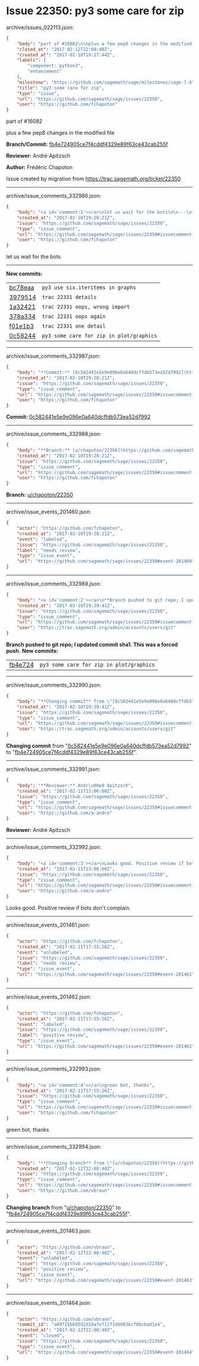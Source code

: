 # Issue 22350: py3 some care for zip

archive/issues_022113.json:
```json
{
    "body": "part of #16082\n\nplus a few pep8 changes in the modified file\n\n**Branch/Commit:** [fb4e724905ce7f4cddf4329e89f63ce43cab255f](https://github.com/sagemath/sagetrac-mirror/commit/fb4e724905ce7f4cddf4329e89f63ce43cab255f)\n\n**Reviewer:** Andr\u00e9 Apitzsch\n\n**Author:** Fr\u00e9d\u00e9ric Chapoton\n\nIssue created by migration from https://trac.sagemath.org/ticket/22350\n\n",
    "closed_at": "2017-02-12T22:08:40Z",
    "created_at": "2017-02-10T19:27:44Z",
    "labels": [
        "component: python3",
        "enhancement"
    ],
    "milestone": "https://github.com/sagemath/sage/milestones/sage-7.6",
    "title": "py3 some care for zip",
    "type": "issue",
    "url": "https://github.com/sagemath/sage/issues/22350",
    "user": "https://github.com/fchapoton"
}
```
part of #16082

plus a few pep8 changes in the modified file

**Branch/Commit:** [fb4e724905ce7f4cddf4329e89f63ce43cab255f](https://github.com/sagemath/sagetrac-mirror/commit/fb4e724905ce7f4cddf4329e89f63ce43cab255f)

**Reviewer:** André Apitzsch

**Author:** Frédéric Chapoton

Issue created by migration from https://trac.sagemath.org/ticket/22350





---

archive/issue_comments_332986.json:
```json
{
    "body": "<a id='comment:1'></a>\nlet us wait for the bots\n\n---\n**New commits:**\n<table><tr><td><a href=\"https://github.com/sagemath/sagetrac-mirror/commit/bc78eaa79b1fcb827604fc1c80d742ed0f068349\">bc78eaa</a></td><td><code>py3 use six.iteritems in graphs</code></td></tr><tr><td><a href=\"https://github.com/sagemath/sagetrac-mirror/commit/3979514a792ff51284a1d33227b9f0354c85e2e9\">3979514</a></td><td><code>trac 22331 details</code></td></tr><tr><td><a href=\"https://github.com/sagemath/sagetrac-mirror/commit/1a324214cf3076ffed0791da73c8ba6813bc9abf\">1a32421</a></td><td><code>trac 22331 oops, wrong import</code></td></tr><tr><td><a href=\"https://github.com/sagemath/sagetrac-mirror/commit/378a334cb1a9a4dc0f1874d9f8b157b6ebdc939f\">378a334</a></td><td><code>trac 22331 oops again</code></td></tr><tr><td><a href=\"https://github.com/sagemath/sagetrac-mirror/commit/f01e1b3c5afea42e16705f3845e8ae900a075ae7\">f01e1b3</a></td><td><code>trac 22331 one detail</code></td></tr><tr><td><a href=\"https://github.com/sagemath/sagetrac-mirror/commit/0c582441e5e9e096e0a640dcffdb573ea52d7992\">0c58244</a></td><td><code>py3 some care for zip in plot/graphics</code></td></tr></table>\n",
    "created_at": "2017-02-10T19:28:21Z",
    "issue": "https://github.com/sagemath/sage/issues/22350",
    "type": "issue_comment",
    "url": "https://github.com/sagemath/sage/issues/22350#issuecomment-332986",
    "user": "https://github.com/fchapoton"
}
```

<a id='comment:1'></a>
let us wait for the bots

---
**New commits:**
<table><tr><td><a href="https://github.com/sagemath/sagetrac-mirror/commit/bc78eaa79b1fcb827604fc1c80d742ed0f068349">bc78eaa</a></td><td><code>py3 use six.iteritems in graphs</code></td></tr><tr><td><a href="https://github.com/sagemath/sagetrac-mirror/commit/3979514a792ff51284a1d33227b9f0354c85e2e9">3979514</a></td><td><code>trac 22331 details</code></td></tr><tr><td><a href="https://github.com/sagemath/sagetrac-mirror/commit/1a324214cf3076ffed0791da73c8ba6813bc9abf">1a32421</a></td><td><code>trac 22331 oops, wrong import</code></td></tr><tr><td><a href="https://github.com/sagemath/sagetrac-mirror/commit/378a334cb1a9a4dc0f1874d9f8b157b6ebdc939f">378a334</a></td><td><code>trac 22331 oops again</code></td></tr><tr><td><a href="https://github.com/sagemath/sagetrac-mirror/commit/f01e1b3c5afea42e16705f3845e8ae900a075ae7">f01e1b3</a></td><td><code>trac 22331 one detail</code></td></tr><tr><td><a href="https://github.com/sagemath/sagetrac-mirror/commit/0c582441e5e9e096e0a640dcffdb573ea52d7992">0c58244</a></td><td><code>py3 some care for zip in plot/graphics</code></td></tr></table>




---

archive/issue_comments_332987.json:
```json
{
    "body": "**Commit:** [0c582441e5e9e096e0a640dcffdb573ea52d7992](https://github.com/sagemath/sagetrac-mirror/commit/0c582441e5e9e096e0a640dcffdb573ea52d7992)",
    "created_at": "2017-02-10T19:28:21Z",
    "issue": "https://github.com/sagemath/sage/issues/22350",
    "type": "issue_comment",
    "url": "https://github.com/sagemath/sage/issues/22350#issuecomment-332987",
    "user": "https://github.com/fchapoton"
}
```

**Commit:** [0c582441e5e9e096e0a640dcffdb573ea52d7992](https://github.com/sagemath/sagetrac-mirror/commit/0c582441e5e9e096e0a640dcffdb573ea52d7992)



---

archive/issue_comments_332988.json:
```json
{
    "body": "**Branch:** [u/chapoton/22350](https://github.com/sagemath/sagetrac-mirror/tree/u/chapoton/22350)",
    "created_at": "2017-02-10T19:28:21Z",
    "issue": "https://github.com/sagemath/sage/issues/22350",
    "type": "issue_comment",
    "url": "https://github.com/sagemath/sage/issues/22350#issuecomment-332988",
    "user": "https://github.com/fchapoton"
}
```

**Branch:** [u/chapoton/22350](https://github.com/sagemath/sagetrac-mirror/tree/u/chapoton/22350)



---

archive/issue_events_201460.json:
```json
{
    "actor": "https://github.com/fchapoton",
    "created_at": "2017-02-10T19:28:21Z",
    "event": "labeled",
    "issue": "https://github.com/sagemath/sage/issues/22350",
    "label": "needs review",
    "type": "issue_event",
    "url": "https://github.com/sagemath/sage/issues/22350#event-201460"
}
```



---

archive/issue_comments_332989.json:
```json
{
    "body": "<a id='comment:2'></a>\n**Branch pushed to git repo; I updated commit sha1. This was a forced push.** **New commits:**\n<table><tr><td><a href=\"https://github.com/sagemath/sagetrac-mirror/commit/fb4e724905ce7f4cddf4329e89f63ce43cab255f\">fb4e724</a></td><td><code>py3 some care for zip in plot/graphics</code></td></tr></table>\n",
    "created_at": "2017-02-10T19:39:41Z",
    "issue": "https://github.com/sagemath/sage/issues/22350",
    "type": "issue_comment",
    "url": "https://github.com/sagemath/sage/issues/22350#issuecomment-332989",
    "user": "https://trac.sagemath.org/admin/accounts/users/git"
}
```

<a id='comment:2'></a>
**Branch pushed to git repo; I updated commit sha1. This was a forced push.** **New commits:**
<table><tr><td><a href="https://github.com/sagemath/sagetrac-mirror/commit/fb4e724905ce7f4cddf4329e89f63ce43cab255f">fb4e724</a></td><td><code>py3 some care for zip in plot/graphics</code></td></tr></table>




---

archive/issue_comments_332990.json:
```json
{
    "body": "**Changing commit** from \"[0c582441e5e9e096e0a640dcffdb573ea52d7992](https://github.com/sagemath/sagetrac-mirror/commit/0c582441e5e9e096e0a640dcffdb573ea52d7992)\" to \"[fb4e724905ce7f4cddf4329e89f63ce43cab255f](https://github.com/sagemath/sagetrac-mirror/commit/fb4e724905ce7f4cddf4329e89f63ce43cab255f)\".",
    "created_at": "2017-02-10T19:39:41Z",
    "issue": "https://github.com/sagemath/sage/issues/22350",
    "type": "issue_comment",
    "url": "https://github.com/sagemath/sage/issues/22350#issuecomment-332990",
    "user": "https://trac.sagemath.org/admin/accounts/users/git"
}
```

**Changing commit** from "[0c582441e5e9e096e0a640dcffdb573ea52d7992](https://github.com/sagemath/sagetrac-mirror/commit/0c582441e5e9e096e0a640dcffdb573ea52d7992)" to "[fb4e724905ce7f4cddf4329e89f63ce43cab255f](https://github.com/sagemath/sagetrac-mirror/commit/fb4e724905ce7f4cddf4329e89f63ce43cab255f)".



---

archive/issue_comments_332991.json:
```json
{
    "body": "**Reviewer:** Andr\u00e9 Apitzsch",
    "created_at": "2017-02-11T13:06:00Z",
    "issue": "https://github.com/sagemath/sage/issues/22350",
    "type": "issue_comment",
    "url": "https://github.com/sagemath/sage/issues/22350#issuecomment-332991",
    "user": "https://github.com/a-andre"
}
```

**Reviewer:** André Apitzsch



---

archive/issue_comments_332992.json:
```json
{
    "body": "<a id='comment:3'></a>\nLooks good. Positive review if bots don't complain.",
    "created_at": "2017-02-11T13:06:00Z",
    "issue": "https://github.com/sagemath/sage/issues/22350",
    "type": "issue_comment",
    "url": "https://github.com/sagemath/sage/issues/22350#issuecomment-332992",
    "user": "https://github.com/a-andre"
}
```

<a id='comment:3'></a>
Looks good. Positive review if bots don't complain.



---

archive/issue_events_201461.json:
```json
{
    "actor": "https://github.com/fchapoton",
    "created_at": "2017-02-11T17:55:26Z",
    "event": "unlabeled",
    "issue": "https://github.com/sagemath/sage/issues/22350",
    "label": "needs review",
    "type": "issue_event",
    "url": "https://github.com/sagemath/sage/issues/22350#event-201461"
}
```



---

archive/issue_events_201462.json:
```json
{
    "actor": "https://github.com/fchapoton",
    "created_at": "2017-02-11T17:55:26Z",
    "event": "labeled",
    "issue": "https://github.com/sagemath/sage/issues/22350",
    "label": "positive review",
    "type": "issue_event",
    "url": "https://github.com/sagemath/sage/issues/22350#event-201462"
}
```



---

archive/issue_comments_332993.json:
```json
{
    "body": "<a id='comment:4'></a>\ngreen bot, thanks",
    "created_at": "2017-02-11T17:55:26Z",
    "issue": "https://github.com/sagemath/sage/issues/22350",
    "type": "issue_comment",
    "url": "https://github.com/sagemath/sage/issues/22350#issuecomment-332993",
    "user": "https://github.com/fchapoton"
}
```

<a id='comment:4'></a>
green bot, thanks



---

archive/issue_comments_332994.json:
```json
{
    "body": "**Changing branch** from \"[u/chapoton/22350](https://github.com/sagemath/sagetrac-mirror/tree/u/chapoton/22350)\" to \"[fb4e724905ce7f4cddf4329e89f63ce43cab255f](https://github.com/sagemath/sagetrac-mirror/commit/fb4e724905ce7f4cddf4329e89f63ce43cab255f)\".",
    "created_at": "2017-02-12T22:08:40Z",
    "issue": "https://github.com/sagemath/sage/issues/22350",
    "type": "issue_comment",
    "url": "https://github.com/sagemath/sage/issues/22350#issuecomment-332994",
    "user": "https://github.com/vbraun"
}
```

**Changing branch** from "[u/chapoton/22350](https://github.com/sagemath/sagetrac-mirror/tree/u/chapoton/22350)" to "[fb4e724905ce7f4cddf4329e89f63ce43cab255f](https://github.com/sagemath/sagetrac-mirror/commit/fb4e724905ce7f4cddf4329e89f63ce43cab255f)".



---

archive/issue_events_201463.json:
```json
{
    "actor": "https://github.com/vbraun",
    "created_at": "2017-02-12T22:08:40Z",
    "event": "unlabeled",
    "issue": "https://github.com/sagemath/sage/issues/22350",
    "label": "positive review",
    "type": "issue_event",
    "url": "https://github.com/sagemath/sage/issues/22350#event-201463"
}
```



---

archive/issue_events_201464.json:
```json
{
    "actor": "https://github.com/vbraun",
    "commit_id": "a09f15b69592d19afef12f1d6983bcf0bcbad1e4",
    "created_at": "2017-02-12T22:08:40Z",
    "event": "closed",
    "issue": "https://github.com/sagemath/sage/issues/22350",
    "type": "issue_event",
    "url": "https://github.com/sagemath/sage/issues/22350#event-201464"
}
```
